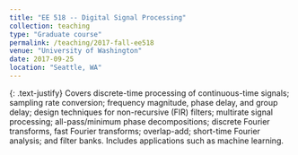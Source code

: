 ```yaml
---
title: "EE 518 -- Digital Signal Processing"
collection: teaching
type: "Graduate course"
permalink: /teaching/2017-fall-ee518
venue: "University of Washington"
date: 2017-09-25
location: "Seattle, WA"
---
```

{: .text-justify}
Covers discrete-time processing of continuous-time signals; sampling rate conversion; frequency magnitude, phase delay, and group delay; design techniques for non-recursive (FIR) filters; multirate signal processing; all-pass/minimum phase decompositions; discrete Fourier transforms, fast Fourier transforms; overlap-add; short-time Fourier analysis; and filter banks. Includes applications such as machine learning.
